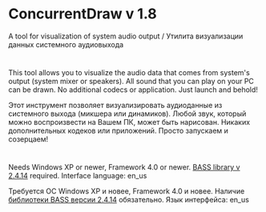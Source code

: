 # ConcurrentDraw v 1.8
A tool for visualization of system audio output / Утилита визуализации данных системного аудиовыхода
#

This tool allows you to visualize the audio data that comes from system's output
(system mixer or speakers). All sound that you can play on your PC can be drawn.
No additional codecs or application. Just launch and behold!

Этот инструмент позволяет визуализировать аудиоданные из системного выхода
(микшера или динамиков). Любой звук, который можно воспроизвести на Вашем ПК,
может быть нарисован. Никаких дополнительных кодеков или приложений. Просто
запускаем и созерцаем!

#

Needs Windows XP or newer, Framework 4.0 or newer.
[BASS library v 2.4.14](http://www.un4seen.com/) required.
Interface language: en_us


Требуется ОС Windows XP и новее, Framework 4.0 и новее.
Наличие [библиотеки BASS версии 2.4.14](http://www.un4seen.com/) обязательно.
Язык интерфейса: en_us
